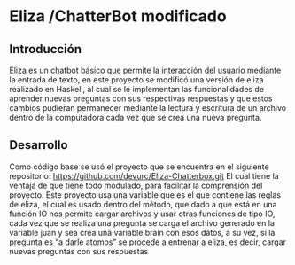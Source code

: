 # Eliza /ChatterBot modificado
## Introducción
Eliza es un chatbot básico que permite la interacción del usuario mediante la entrada de texto, en este proyecto se modificó una versión de eliza realizado en Haskell, al cual se le implementan las funcionalidades de aprender nuevas preguntas con sus respectivas respuestas y que estos cambios pudieran permanecer mediante la lectura y escritura de un archivo dentro de la computadora cada vez que se crea una nueva pregunta.
## Desarrollo
Como código base se usó el proyecto que se encuentra en el siguiente repositorio: 
https://github.com/devurc/Eliza-Chatterbox.git 
El cual tiene la ventaja de que tiene todo modulado, para facilitar la comprensión del proyecto.
Este proyecto usa una variable que es el que contiene las reglas de eliza, el cual es usado dentro del método, que dado a que está en una función IO nos permite cargar archivos y usar otras funciones de tipo IO, cada vez que se realiza una pregunta se carga el archivo generado en la variable juan y sea crea una variable brain con esos datos, a su vez, si la pregunta es “a darle atomos” se procede a entrenar a eliza, es decir, cargar nuevas preguntas con sus respuestas

